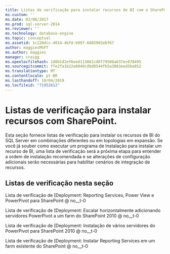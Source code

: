 ```yaml
---
title: Listas de verificação para instalar recursos de BI com o SharePoint | Microsoft Docs
ms.custom: ''
ms.date: 03/08/2017
ms.prod: sql-server-2014
ms.reviewer: ''
ms.technology: database-engine
ms.topic: conceptual
ms.assetid: 1c220dcc-4014-4bfd-b997-6685902e6f67
author: maggiesMSFT
ms.author: maggies
manager: craigg
ms.openlocfilehash: 1d0b1d2ef6eed113061cd0f79508a637ec078495
ms.sourcegitcommit: ffe2fa1b22e6040cdbd8544fb5a3083eed3be852
ms.translationtype: MT
ms.contentlocale: pt-BR
ms.lasthandoff: 10/04/2019
ms.locfileid: "71952612"
---
```

# <a name="checklists-for-installing-bi-features-with-sharepoint"></a>Listas de verificação para instalar recursos com SharePoint.
  Esta seção fornece listas de verificação para instalar os recursos de BI do SQL Server em combinações diferentes ou em topologias em expansão. Se você já souber como executar um programa de Instalação para instalar um recurso de BI, uma lista de verificação será a próxima etapa para entender a ordem de instalação recomendada e se alterações de configuração adicionais serão necessárias para habilitar cenários de integração de recursos.  
  
## <a name="checklists-in-this-section"></a>Listas de verificação nesta seção  
 Lista de verificação de [Deployment: Reporting Services, Power View e PowerPivot para SharePoint @ no__t-0  
  
 Lista de verificação de [Deployment: Escalar horizontalmente adicionando servidores PowerPivot a um farm do SharePoint 2010 @ no__t-0  
  
 Lista de verificação de [Deployment: Instalação de vários servidores do PowerPivot para SharePoint 2010 @ no__t-0  
  
 Lista de verificação de [Deployment: Instalar Reporting Services em um farm existente do SharePoint @ no__t-0  
  
  
